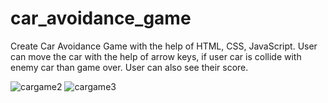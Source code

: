 # car_avoidance_game
Create Car Avoidance Game with the help of HTML, CSS, JavaScript.
User can move the car with the help of arrow keys, if user car is collide with enemy car than game over.
User can also see their score.

![cargame2](https://github.com/Yogeshdewangan07/car_avoidance_game/assets/100067391/d215645f-a2e5-46eb-8d0b-7e46858dbea1)
![cargame3](https://github.com/Yogeshdewangan07/car_avoidance_game/assets/100067391/7cac7cfa-651a-4c5d-852b-44776790d7e3)
